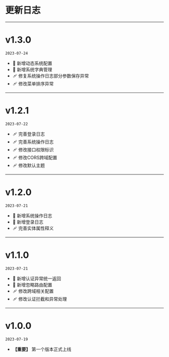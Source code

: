 # 更新日志
---

# v1.3.0
`2023-07-24`
* 🚀 新增动态系统配置
* 🚀 新增系统字典管理
* 🩹 修复系统操作日志部分参数保存异常
* 🩹 修改菜单排序异常
---

# v1.2.1
`2023-07-22`
* 🩹 完善登录日志
* 🩹 完善系统操作日志
* 🩹 修改接口权限标识
* 🩹 修改CORS跨域配置
* 🩹 修改默认主题
---

# v1.2.0
`2023-07-21`
* 🚀 新增系统操作日志
* 🚀 新增登录日志
* 🩹 完善实体属性释义
---

# v1.1.0
`2023-07-21`
* 🚀 新增认证异常统一返回
* 🚀 新增忽略路由配置
* 🩹 修改跨域相关配置
* 🩹 修改认证拦截和异常处理
---

# v1.0.0
`2023-07-19`
* __【重要】__ 第一个版本正式上线